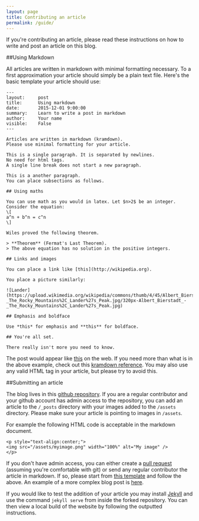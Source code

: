 ```yaml
---
layout: page
title: Contributing an article
permalink: /guide/
---
```


If you're contributing an article, please read these instructions on how to write and post an article on this blog.

##Using Markdown

All articles are written in markdown with minimal formatting necessary. To a first approximation your article should simply be a plain text file. Here's the basic template your article should use:

~~~
---
layout:     post
title:      Using markdown
date:       2015-12-01 9:00:00
summary:    Learn to write a post in markdown
author:     Your name
visible:    False
---

Articles are written in markdown (kramdown). 
Please use minimal formatting for your article.

This is a single paragraph. It is separated by newlines. 
No need for html tags. 
A single line break does not start a new paragraph.

This is a another paragraph. 
You can place subsections as follows.

## Using maths

You can use math as you would in latex. Let $n>2$ be an integer.
Consider the equation:
\[
a^n + b^n = c^n
\]

Wiles proved the following theorem.

> **Theorem** (Fermat's Last Theorem).
> The above equation has no solution in the positive integers.

## Links and images

You can place a link like [this](http://wikipedia.org).

You place a picture similarly:

![Lander](https://upload.wikimedia.org/wikipedia/commons/thumb/4/45/Albert_Bierstadt_-_The_Rocky_Mountains%2C_Lander%27s_Peak.jpg/320px-Albert_Bierstadt_-_The_Rocky_Mountains%2C_Lander%27s_Peak.jpg)

## Emphasis and boldface

Use *this* for emphasis and **this** for boldface.

## You're all set.

There really isn't more you need to know.
~~~

The post would appear like [this](/guide/example/) on the web.
If you need more than what is in the above example, check out this 
[kramdown reference](http://kramdown.gettalong.org/quickref.html). 
You may also use any valid HTML tag in your article, but please try to avoid this.


##Submitting an article

The blog lives in this [github repository](https://github.com/YosefLab/yoseflab.github.io). If you are a regular contributor and your github account has admin access to the repository, you can add an article to the `/_posts` directory with your images added to the `/assets` directory. Please make sure your article is pointing to images in `/assets`.

For example the following HTML code is acceptable in the markdown document.
~~~
<p style="text-align:center;">
<img src="/assets/myimage.png" width="100%" alt="My image" />
</p>
~~~

If you don't have admin access, you can either create a [pull request](https://help.github.com/articles/creating-a-pull-request/) (assuming you're comfortable with git) or send any regular contributor the article in markdown. If so, please start from [this template](https://raw.githubusercontent.com/offconvex/offconvex.github.io/master/_posts/2015-12-01-template.md) and follow the above. An example of a more complex blog post is [here](https://raw.githubusercontent.com/offconvex/offconvex.github.io/master/_posts/2018-11-07-optimization-beyond-landscape.md).

If you would like to test the addition of your article you may install [Jekyll](https://jekyllrb.com) and use the command `jekyll serve` from inside the forked repository. You can then view a local build of the website by following the outputted instructions.

